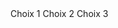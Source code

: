 <m-radio-group label="Titre du groupe de boutons radio">
    <m-radio value="button1">Choix 1</m-radio>
    <m-radio value="button2">Choix 2</m-radio>
    <m-radio value="button3">Choix 3</m-radio>
</m-radio-group>